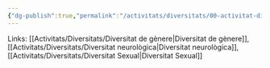 ```yaml
---
{"dg-publish":true,"permalink":"/activitats/diversitats/00-activitat-diversitats/"}
---
```


Links: [[Activitats/Diversitats/Diversitat de gènere\|Diversitat de gènere]], [[Activitats/Diversitats/Diversitat neurològica\|Diversitat neurològica]], [[Activitats/Diversitats/Diversitat Sexual\|Diversitat Sexual]]